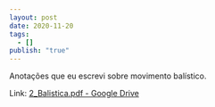 ```yaml
---
layout: post
date: 2020-11-20
tags:
  - []
publish: "true"
---
```


Anotações que eu escrevi sobre movimento balístico. 

Link: [2\_Balistica.pdf - Google Drive](https://drive.google.com/file/d/13ZLUqme3D1O0BTnfOkXNrgGjesDlL3iX/view?usp=sharing)

